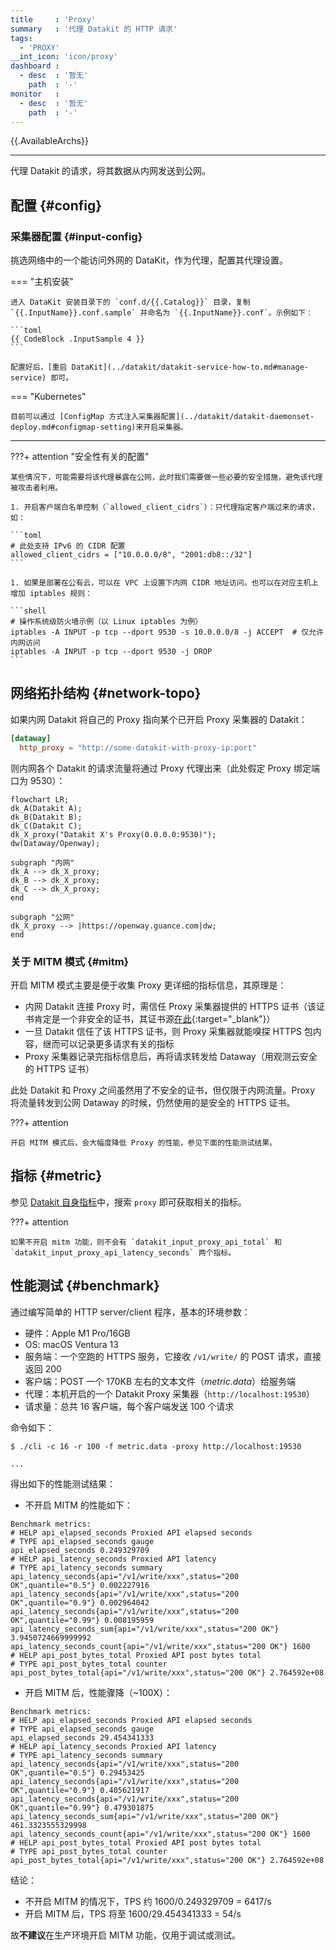 ```yaml
---
title     : 'Proxy'
summary   : '代理 Datakit 的 HTTP 请求'
tags:
  - 'PROXY'
__int_icon: 'icon/proxy'
dashboard :
  - desc  : '暂无'
    path  : '-'
monitor   :
  - desc  : '暂无'
    path  : '-'
---
```


{{.AvailableArchs}}

---

代理 Datakit 的请求，将其数据从内网发送到公网。

<!-- TODO: 此处缺一个代理的网络流量拓扑图 -->

## 配置 {#config}

### 采集器配置 {#input-config}

挑选网络中的一个能访问外网的 DataKit，作为代理，配置其代理设置。

<!-- markdownlint-disable MD046 -->
=== "主机安装"

    进入 DataKit 安装目录下的 `conf.d/{{.Catalog}}` 目录，复制 `{{.InputName}}.conf.sample` 并命名为 `{{.InputName}}.conf`。示例如下：
    
    ```toml
    {{ CodeBlock .InputSample 4 }}
    ```

    配置好后，[重启 DataKit](../datakit/datakit-service-how-to.md#manage-service) 即可。

=== "Kubernetes"

    目前可以通过 [ConfigMap 方式注入采集器配置](../datakit/datakit-daemonset-deploy.md#configmap-setting)来开启采集器。

---

???+ attention "安全性有关的配置"

    某些情况下，可能需要将该代理暴露在公网，此时我们需要做一些必要的安全措施，避免该代理被攻击者利用。

    1. 开启客户端白名单控制（`allowed_client_cidrs`）：只代理指定客户端过来的请求，如：

    ```toml
    # 此处支持 IPv6 的 CIDR 配置
    allowed_client_cidrs = ["10.0.0.0/8", "2001:db8::/32"]
    ```

    1. 如果是部署在公有云，可以在 VPC 上设置下内网 CIDR 地址访问。也可以在对应主机上增加 iptables 规则：

    ```shell
    # 操作系统级防火墙示例（以 Linux iptables 为例）
    iptables -A INPUT -p tcp --dport 9530 -s 10.0.0.0/8 -j ACCEPT  # 仅允许内网访问
    iptables -A INPUT -p tcp --dport 9530 -j DROP
    ```

<!-- markdownlint-enable -->

## 网络拓扑结构 {#network-topo}

如果内网 Datakit 将自己的 Proxy 指向某个已开启 Proxy 采集器的 Datakit：

```toml
[dataway]
  http_proxy = "http://some-datakit-with-proxy-ip:port"
```

则内网各个 Datakit 的请求流量将通过 Proxy 代理出来（此处假定 Proxy 绑定端口为 9530）：

``` mermaid
flowchart LR;
dk_A(Datakit A);
dk_B(Datakit B);
dk_C(Datakit C);
dk_X_proxy("Datakit X's Proxy(0.0.0.0:9530)");
dw(Dataway/Openway);

subgraph "内网"
dk_A --> dk_X_proxy;
dk_B --> dk_X_proxy;
dk_C --> dk_X_proxy;
end

subgraph "公网"
dk_X_proxy --> |https://openway.guance.com|dw;
end
```

### 关于 MITM 模式 {#mitm}

开启 MITM 模式主要是便于收集 Proxy 更详细的指标信息，其原理是：

- 内网 Datakit 连接 Proxy 时，需信任 Proxy 采集器提供的 HTTPS 证书（该证书肯定是一个非安全的证书，其证书源[在此](https://github.com/elazarl/goproxy/blob/master/certs.go){:target="_blank"}）
- 一旦 Datakit 信任了该 HTTPS 证书，则 Proxy 采集器就能嗅探 HTTPS 包内容，继而可以记录更多请求有关的指标
- Proxy 采集器记录完指标信息后，再将请求转发给 Dataway（用观测云安全的 HTTPS 证书）

此处 Datakit 和 Proxy 之间虽然用了不安全的证书，但仅限于内网流量。Proxy 将流量转发到公网 Dataway 的时候，仍然使用的是安全的 HTTPS 证书。

<!-- markdownlint-disable MD046 -->
???+ attention

    开启 MITM 模式后，会大幅度降低 Proxy 的性能，参见下面的性能测试结果。
<!-- markdownlint-enable -->

## 指标 {#metric}

参见 [Datakit 自身指标](../datakit/datakit-metrics.md)中，搜索 `proxy` 即可获取相关的指标。

<!-- markdownlint-disable MD046 -->
???+ attention

    如果不开启 mitm 功能，则不会有 `datakit_input_proxy_api_total` 和 `datakit_input_proxy_api_latency_seconds` 两个指标。
<!-- markdownlint-enable -->

## 性能测试 {#benchmark}

通过编写简单的 HTTP server/client 程序，基本的环境参数：


- 硬件：Apple M1 Pro/16GB
- OS: macOS Ventura 13
- 服务端：一个空跑的 HTTPS 服务，它接收 `/v1/write/` 的 POST 请求，直接返回 200
- 客户端：POST 一个 170KB 左右的文本文件（*metric.data*）给服务端
- 代理：本机开启的一个 Datakit Proxy 采集器（`http://localhost:19530`）
- 请求量：总共 16 客户端，每个客户端发送 100 个请求

命令如下：

```shell
$ ./cli -c 16 -r 100 -f metric.data -proxy http://localhost:19530

...
```

得出如下的性能测试结果：

- 不开启 MITM 的性能如下：

```not-set
Benchmark metrics:
# HELP api_elapsed_seconds Proxied API elapsed seconds
# TYPE api_elapsed_seconds gauge
api_elapsed_seconds 0.249329709
# HELP api_latency_seconds Proxied API latency
# TYPE api_latency_seconds summary
api_latency_seconds{api="/v1/write/xxx",status="200 OK",quantile="0.5"} 0.002227916
api_latency_seconds{api="/v1/write/xxx",status="200 OK",quantile="0.9"} 0.002964042
api_latency_seconds{api="/v1/write/xxx",status="200 OK",quantile="0.99"} 0.008195959
api_latency_seconds_sum{api="/v1/write/xxx",status="200 OK"} 3.9450724669999992
api_latency_seconds_count{api="/v1/write/xxx",status="200 OK"} 1600
# HELP api_post_bytes_total Proxied API post bytes total
# TYPE api_post_bytes_total counter
api_post_bytes_total{api="/v1/write/xxx",status="200 OK"} 2.764592e+08
```

- 开启 MITM 后，性能骤降（~100X）：

``` not-set
Benchmark metrics:
# HELP api_elapsed_seconds Proxied API elapsed seconds
# TYPE api_elapsed_seconds gauge
api_elapsed_seconds 29.454341333
# HELP api_latency_seconds Proxied API latency
# TYPE api_latency_seconds summary
api_latency_seconds{api="/v1/write/xxx",status="200 OK",quantile="0.5"} 0.29453425
api_latency_seconds{api="/v1/write/xxx",status="200 OK",quantile="0.9"} 0.405621917
api_latency_seconds{api="/v1/write/xxx",status="200 OK",quantile="0.99"} 0.479301875
api_latency_seconds_sum{api="/v1/write/xxx",status="200 OK"} 461.3323555329998
api_latency_seconds_count{api="/v1/write/xxx",status="200 OK"} 1600
# HELP api_post_bytes_total Proxied API post bytes total
# TYPE api_post_bytes_total counter
api_post_bytes_total{api="/v1/write/xxx",status="200 OK"} 2.764592e+08
```

结论：

- 不开启 MITM 的情况下，TPS 约 1600/0.249329709 = 6417/s
- 开启 MITM 后，TPS 将至 1600/29.454341333 = 54/s

故**不建议**在生产环境开启 MITM 功能，仅用于调试或测试。
